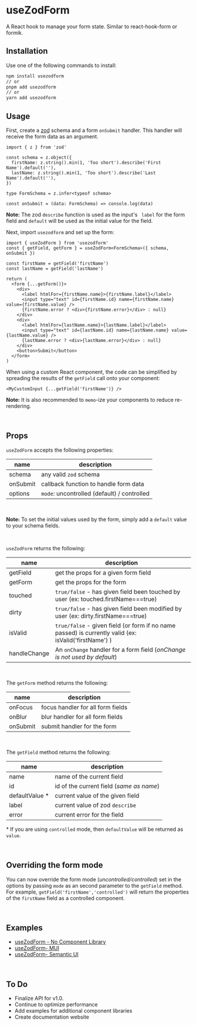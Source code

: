 # useZodForm

A React hook to manage your form state. Similar to react-hook-form or formik.

## Installation

Use one of the following commands to install:

```bash
npm install usezodform
// or
pnpm add usezodform
// or
yarn add usezodform
```

## Usage

First, create a [zod](https://zod.dev) schema and a form `onSubmit` handler. This handler will receive the form data as an argument.

```tsx
import { z } from 'zod'

const schema = z.object({
  firstName: z.string().min(1, 'Too short').describe('First Name').default(''),
  lastName: z.string().min(1, 'Too short').describe('Last Name').default(''),
})

type FormSchema = z.infer<typeof schema>

const onSubmit = (data: FormSchema) => console.log(data)
```

**Note:** The zod `describe` function is used as the input's ` label` for the form field and `default` will be used as the initial value for the field.

Next, import `usezodform` and set up the form:

```tsx
import { useZodForm } from 'usezodform'
const { getField, getForm } = useZodForm<FormSchema>({ schema, onSubmit })

const firstName = getField('firstName')
const lastName = getField('lastName')

return (
  <form {...getForm()}>
    <div>
      <label htmlFor={firstName.name}>{firstName.label}</label>
      <input type="text" id={firstName.id} name={firstName.name} value={firstName.value} />
      {firstName.error ? <div>{firstName.error}</div> : null}
    </div>
    <div>
      <label htmlFor={lastName.name}>{lastName.label}</label>
      <input type="text" id={lastName.id} name={lastName.name} value={lastName.value} />
      {lastName.error ? <div>{lastName.error}</div> : null}
    </div>
    <button>Submit</button>
  </form>
)
```

When using a custom React component, the code can be simplified by spreading the results of the `getField` call onto your component:

```tsx
<MyCustomInput {...getField('firstName')} />
```

**Note:** It is also recommended to `memo`-ize your components to reduce re-rendering.

<br/>

## Props

`useZodForm` accepts the following properties:

| name     | description                                 |
| -------- | ------------------------------------------- |
| schema   | any valid `zod` schema                      |
| onSubmit | callback function to handle form data       |
| options  | `mode`: uncontrolled (default) / controlled |

<br/>

**Note:** To set the initial values used by the form, simply add a `default` value to your schema fields.

<br/>

`useZodForm` returns the following:

| name         | description                                                                                           |
| ------------ | ----------------------------------------------------------------------------------------------------- |
| getField     | get the props for a given form field                                                                  |
| getForm      | get the props for the form                                                                            |
| touched      | `true/false` - has given field been touched by user (ex: touched.firstName===true)                    |
| dirty        | `true/false` - has given field been modified by user (ex: dirty.firstName===true)                     |
| isValid      | `true/false` - given field (or form if no name passed) is currently valid (ex: isValid('firstName') ) |
| handleChange | An `onChange` handler for a form field (_onChange is not used by default_)                            |

<br/>

The `getForm` method returns the following:

| name     | description                       |
| -------- | --------------------------------- |
| onFocus  | focus handler for all form fields |
| onBlur   | blur handler for all form fields  |
| onSubmit | submit handler for the form       |

<br/>

The `getField` method returns the following:

| name            | description                              |
| --------------- | ---------------------------------------- |
| name            | name of the current field                |
| id              | id of the current field (_same as name_) |
| defaultValue \* | current value of the given field         |
| label           | current value of zod `describe`          |
| error           | current error for the field              |

\* If you are using `controlled` mode, then `defaultValue` will be returned as `value`.

<br/>

## Overriding the form mode

You can now override the form mode (_uncontrolled/controlled_) set in the options by passing `mode` as an second parameter to the `getField` method. For example, `getField('firstName','controlled')` will return the properties of the `firstName` field as a controlled component.

<br/>

## Examples

- [useZodForm - No Component Library](https://codesandbox.io/s/testing-usezodform-hook-8ky97s?file=/src/App.tsx)
- [useZodForm- MUI](https://codesandbox.io/s/usezodform-with-mui-87gu0o?file=/src/App.tsx)
- [useZodForm- Semantic UI](https://codesandbox.io/s/usezodform-with-semantic-ui-pn5hjy?file=/src/App.tsx)

<br/>

## To Do

- Finalize API for v1.0.
- Continue to optimize performance
- Add examples for additional component libraries
- Create documentation website
